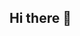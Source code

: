 ## Hi there 👋

<!--
**netreshsingh/netreshsingh** is a ✨ _special_ ✨ repository because its `README.md` (this file) appears on your GitHub profile.

Here are some ideas to get you started:

- 🔭 I’m currently working on some tailwind related projects
- 🌱 I’m currently learning MERN and cybersecurity
- 👯 I’m looking to collaborate on something great
- 🤔 I’m looking for help with some great guidance i guess!
- 📫 How to reach me: instagram - netreshsingh
- 😄 Pronouns: He/Him
- ⚡ Fun fact: too controversial to reveal
-->
